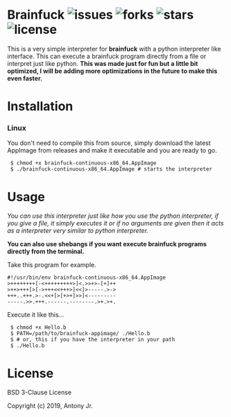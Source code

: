 # Brainfuck ![issues](https://img.shields.io/github/issues/antony-jr/updatedeployqt.svg?style=flat-square) ![forks](https://img.shields.io/github/forks/antony-jr/brainfuck.svg?style=flat-square) ![stars](https://img.shields.io/github/stars/antony-jr/brainfuck.svg?style=flat-square) ![license](https://img.shields.io/github/license/TheFutureShell/updatedeployqt.svg?style=flat-square)


This is a very simple interpreter for **brainfuck** with a python interpreter like interface.
This can execute a brainfuck program directly from a file or interpret just like python.
**This was made just for fun but a little bit optimized, I will be adding more optimizations 
in the future to make this even faster.**

# Installation

### Linux 

You don't need to compile this from source, simply download the latest AppImage from releases and make it
executable and you are ready to go.

```
 $ chmod +x brainfuck-continuous-x86_64.AppImage
 $ ./brainfuck-continuous-x86_64.AppImage # starts the interpreter
```


# Usage

*You can use this interpreter just like how you use the python interpreter, if you give a file, it simply 
executes it or if no arguments are given then it acts as a interpreter very similar to python interpreter.*

**You can also use shebangs if you want execute brainfuck programs directly from the terminal.** 

Take this program for example.

```
#!/usr/bin/env brainfuck-continuous-x86_64.AppImage
>++++++++[-<+++++++++>]<.>>+>-[+]++
>++>+++[>[->+++<<+++>]<<]>-----.>->
+++..+++.>-.<<+[>[+>+]>>]<---------
-----.>>.+++.------.--------.>+.>+.
```

Execute it like this...

```
 $ chmod +x Hello.b
 $ PATH=/path/to/brainfuck-appimage/ ./Hello.b
 $ # or, this if you have the interpreter in your path
 $ ./Hello.b
```


# License

BSD 3-Clause License

Copyright (c) 2019, Antony Jr. 
